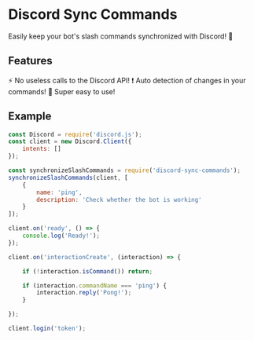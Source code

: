 # Discord Sync Commands

Easily keep your bot's slash commands synchronized with Discord! 🔁

## Features

⚡ No useless calls to the Discord API!
❗ Auto detection of changes in your commands!
🤟 Super easy to use!

## Example

```js
const Discord = require('discord.js');
const client = new Discord.Client({
    intents: []
});

const synchronizeSlashCommands = require('discord-sync-commands');
synchronizeSlashCommands(client, [
    {
        name: 'ping',
        description: 'Check whether the bot is working'
    }
]);

client.on('ready', () => {
    console.log('Ready!');
});

client.on('interactionCreate', (interaction) => {

    if (!interaction.isCommand()) return;

    if (interaction.commandName === 'ping') {
        interaction.reply('Pong!');
    }

});

client.login('token');
```

